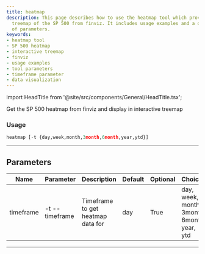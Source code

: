 ```yaml
---
title: heatmap
description: This page describes how to use the heatmap tool which provides an interactive
  treemap of the SP 500 from finviz. It includes usage examples and a detailed description
  of parameters.
keywords:
- heatmap tool
- SP 500 heatmap
- interactive treemap
- finviz
- usage examples
- tool parameters
- timeframe parameter
- data visualization
---
```


import HeadTitle from '@site/src/components/General/HeadTitle.tsx';

<HeadTitle title="stocks /disc/heatmap - Reference | OpenBB Terminal Docs" />

Get the SP 500 heatmap from finviz and display in interactive treemap

### Usage

```python wordwrap
heatmap [-t {day,week,month,3month,6month,year,ytd}]
```

---

## Parameters

| Name | Parameter | Description | Default | Optional | Choices |
| ---- | --------- | ----------- | ------- | -------- | ------- |
| timeframe | -t  --timeframe | Timeframe to get heatmap data for | day | True | day, week, month, 3month, 6month, year, ytd |

---

